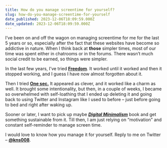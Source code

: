 ```yaml
---
title: How do you manage screentime for yourself?
slug: how-do-you-manage-screentime-for-yourself
date_published: 2023-12-06T18:09:59.000Z
date_updated: 2023-12-06T18:09:59.000Z
---
```


I’ve been on and off the wagon on managing screentime for me for the last 5 years or so, especially after the fact that these websites have become so addictive in nature. When I think back at **those** simpler times, most of our time was spent either in chatrooms or in the forums. There wasn’t much social credit to be earned, so things were simpler.

In the last few years, I’ve tried [**Freedom**](https://freedom.to/). It worked until it worked and then it stopped working, and I guess I have now almost forgotten about it.

Then I tried [**One sec.**](https://apps.apple.com/in/app/one-sec-screen-time-focus/id1532875441) It appeared as clever, and it worked like a charm as well. It brought some intentionality, but then, in a couple of weeks, I became so overwhelmed with self-loathing that I ended up deleting it and going back to using Twitter and Instagram like I used to before – just before going to bed and right after waking up.

Sooner or later, I want to pick up maybe [***Digital Minimalism***](https://www.amazon.in/Digital-Minimalism-Choosing-Focused-Noisy/dp/0525536515) book and get something sustainable from it. Till then, I am just relying on “motivation” and constant self-reminder to manage screen time.

I would love to know how you manage it for yourself. Reply to me on Twitter – [**@kns008**](https://twitter.com/kns008).
